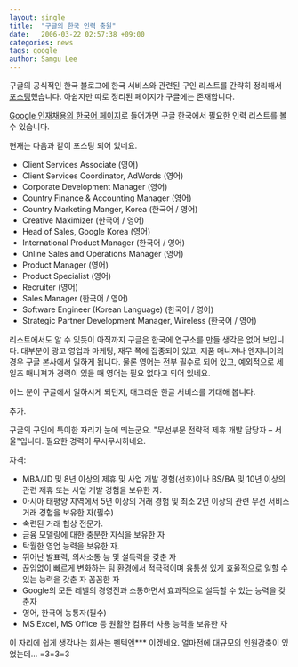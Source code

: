 ```yaml
---
layout: single
title:  "구글의 한국 인력 충원"
date:   2006-03-22 02:57:38 +09:00
categories: news
tags: google
author: Samgu Lee
---
```

구글의 공식적인 한국 블로그에 한국 서비스와 관련된 구인 리스트를 간략히 정리해서 [포스팅](http://googlekoreablog.blogspot.com/2006/03/google_22.html)했습니다. 아쉽지만 따로 정리된 페이지가 구글에는 존재합니다.

[Google 인재채용의 한국어 페이지](http://www.google.co.kr/intl/ko/jobs/)로 들어가면 구글 한국에서 필요한 인력 리스트를 볼 수 있습니다.

현재는 다음과 같이 포스팅 되어 있네요.

* Client Services Associate (영어)
* Client Services Coordinator, AdWords (영어)
* Corporate Development Manager (영어)
* Country Finance & Accounting Manager (영어)
* Country Marketing Manger, Korea (한국어 / 영어)
* Creative Maximizer (한국어 / 영어)
* Head of Sales, Google Korea (영어)
* International Product Manager (한국어 / 영어)
* Online Sales and Operations Manager (영어)
* Product Manager (영어)
* Product Specialist (영어)
* Recruiter (영어)
* Sales Manager (한국어 / 영어)
* Software Engineer (Korean Language) (한국어 / 영어)
* Strategic Partner Development Manager, Wireless (한국어 / 영어)

리스트에서도 알 수 있듯이 아직까지 구글은 한국에 연구소를 만들 생각은 없어 보입니다. 대부분이 광고 영업과 마케팅, 재무 쪽에 집중되어 있고, 제품 매니져나 엔지니어의 경우 구글 본사에서 일하게 됩니다. 물론 영어는 전부 필수로 되어 있고, 예외적으로 세일즈 매니져가 경력이 있을 때 영어는 필요 없다고 되어 있네요.

어느 분이 구글에서 일하시게 되던지, 매그러운 한글 서비스를 기대해 봅니다.

추가.

구글의 구인에 특이한 자리가 눈에 띄는군요. "무선부문 전략적 제휴 개발 담당자 – 서울"입니다. 필요한 경력이 무시무시하네요.

자격:

- MBA/JD 및 8년 이상의 제휴 및 사업 개발 경험(선호)이나 BS/BA 및 10년 이상의 관련 제휴 또는 사업 개발 경험을 보유한 자.
- 아시아 태평양 지역에서 5년 이상의 거래 경험 및 최소 2년 이상의 관련 무선 서비스 거래 경험을 보유한 자(필수)
- 숙련된 거래 협상 전문가.
- 금융 모델링에 대한 충분한 지식을 보유한 자
- 탁월한 영업 능력을 보유한 자.
- 뛰어난 발표력, 의사소통 능 및 설득력을 갖춘 자
- 끊임없이 빠르게 변화하는 팀 환경에서 적극적이며 융통성 있게 효율적으로 일할 수 있는 능력을 갖춘 자
꼼꼼한 자
- Google의 모든 레벨의 경영진과 소통하면서 효과적으로 설득할 수 있는 능력을 갖춘자
- 영어, 한국어 능통자(필수)
- MS Excel, MS Office 등 원활한 컴퓨터 사용 능력을 보유한 자

이 자리에 쉽게 생각나는 회사는 펜텍엔*** 이겠네요. 얼마전에 대규모의 인원감축이 있었는데... =3=3=3
